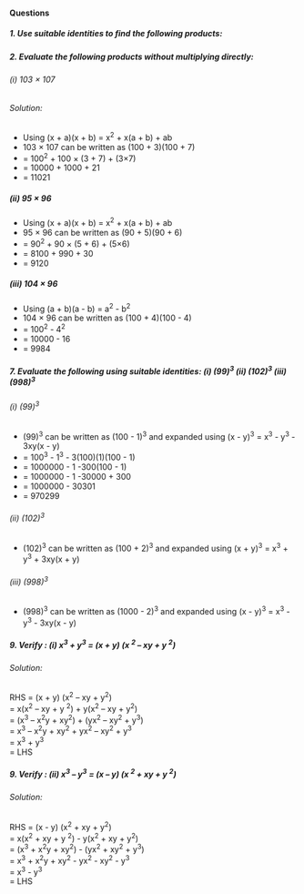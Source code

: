 #### Questions
##### 1. Use suitable identities to find the following products:
##### 2. Evaluate the following products without multiplying directly:
###### (i) 103 × 107 
###### Solution:
* Using (x + a)(x + b) = x<sup>2</sup> + x(a + b) + ab
* 103 × 107 can be written as (100 + 3)(100 + 7) 
* = 100<sup>2</sup> + 100 × (3 + 7) + (3×7) 
* = 10000 + 1000 + 21 
* = 11021
##### (ii) 95 × 96 
* Using (x + a)(x + b) = x<sup>2</sup> + x(a + b) + ab
* 95 × 96 can be written as (90 + 5)(90 + 6) 
* = 90<sup>2</sup> + 90 × (5 + 6) + (5×6) 
* = 8100 + 990 + 30 
* = 9120
##### (iii) 104 × 96
* Using (a + b)(a - b) = a<sup>2</sup> - b<sup>2</sup>
* 104 × 96 can be written as (100 + 4)(100 - 4) 
* = 100<sup>2</sup> - 4<sup>2</sup>
* = 10000 - 16 
* = 9984
##### 7. Evaluate the following using suitable identities: (i) (99)<sup>3</sup> (ii) (102)<sup>3</sup> (iii) (998)<sup>3</sup>
###### (i) (99)<sup>3</sup>
* (99)<sup>3</sup> can be written as (100 - 1)<sup>3</sup> and expanded using (x - y)<sup>3</sup> = x<sup>3</sup> - y<sup>3</sup> - 3xy(x - y)
* = 100<sup>3</sup> - 1<sup>3</sup> - 3(100)(1)(100 - 1)
* = 1000000 - 1 -300(100 - 1) 
* = 1000000 - 1 -30000 + 300
* = 1000000 - 30301
* = 970299
###### (ii) (102)<sup>3</sup>
* (102)<sup>3</sup> can be written as (100 + 2)<sup>3</sup> and expanded using (x + y)<sup>3</sup> = x<sup>3</sup> + y<sup>3</sup> + 3xy(x + y)
###### (iii) (998)<sup>3</sup>
* (998)<sup>3</sup> can be written as (1000 - 2)<sup>3</sup> and expanded using (x - y)<sup>3</sup> = x<sup>3</sup> - y<sup>3</sup> - 3xy(x - y)
##### 9. Verify : (i) x<sup>3</sup> + y<sup>3</sup> = (x + y) (x <sup>2</sup> – xy + y <sup>2</sup>) 
###### Solution:
RHS = (x + y) (x<sup>2</sup> – xy + y<sup>2</sup>) <br> 
= x(x<sup>2</sup> – xy + y <sup>2</sup>) + y(x<sup>2</sup> – xy + y<sup>2</sup>) <br>
= (x<sup>3</sup> – x<sup>2</sup>y + xy<sup>2</sup>) + (yx<sup>2</sup> – xy<sup>2</sup> + y<sup>3</sup>) <br>
= x<sup>3</sup> – x<sup>2</sup>y + xy<sup>2</sup> + yx<sup>2</sup> – xy<sup>2</sup> + y<sup>3</sup> <br>
= x<sup>3</sup> + y<sup>3</sup> <br>
= LHS
##### 9. Verify : (ii) x<sup>3</sup> – y<sup>3</sup> = (x – y) (x <sup>2</sup> + xy + y <sup>2</sup>)
###### Solution:
RHS = (x - y) (x<sup>2</sup> + xy + y<sup>2</sup>) <br> 
= x(x<sup>2</sup> + xy + y <sup>2</sup>) - y(x<sup>2</sup> + xy + y<sup>2</sup>) <br>
= (x<sup>3</sup> + x<sup>2</sup>y + xy<sup>2</sup>) - (yx<sup>2</sup> + xy<sup>2</sup> + y<sup>3</sup>) <br>
= x<sup>3</sup> + x<sup>2</sup>y + xy<sup>2</sup> - yx<sup>2</sup> - xy<sup>2</sup> - y<sup>3</sup> <br>
= x<sup>3</sup> - y<sup>3</sup> <br>
= LHS
